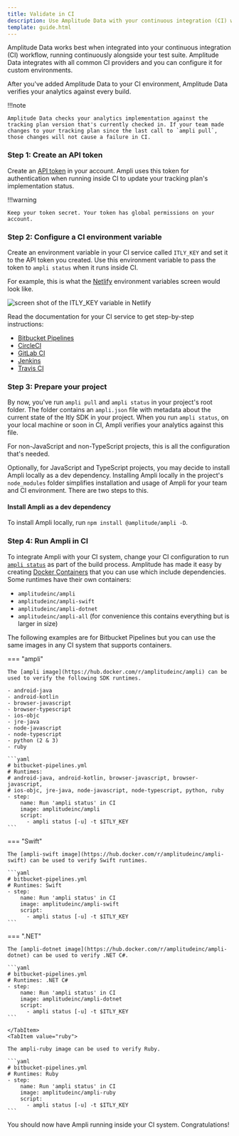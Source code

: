 ```yaml
---
title: Validate in CI
description: Use Amplitude Data with your continuous integration (CI) workflow. 
template: guide.html
---
```


Amplitude Data works best when integrated into your continuous integration (CI) workflow, running continuously alongside your test suite. Amplitude Data integrates with all common CI providers and you can configure it for custom environments.

After you've added Amplitude Data to your CI environment, Amplitude Data verifies your analytics against every build.

!!!note

    Amplitude Data checks your analytics implementation against the tracking plan version that's currently checked in. If your team made changes to your tracking plan since the last call to `ampli pull`, those changes will not cause a failure in CI.

### Step 1: Create an API token

Create an [API token](https://data.amplitude.com/settings/api-tokens) in your account. Ampli uses this token for authentication when running inside CI to update your tracking plan's implementation status.

!!!warning

    Keep your token secret. Your token has global permissions on your account.

### Step 2: Configure a CI environment variable

Create an environment variable in your CI service called `ITLY_KEY` and set it to the API token you created. Use this environment variable to pass the token to `ampli status` when it runs inside CI.

For example, this is what the [Netlify](https://docs.netlify.com/configure-builds/environment-variables/) environment variables screen would look like.

![screen shot of the ITLY_KEY variable in Netlify](../../assets/images/data-netlify-environment-variables.png)

Read the documentation for your CI service to get step-by-step instructions:

- [Bitbucket Pipelines](https://confluence.atlassian.com/bitbucket/variables-in-pipelines-794502608.html)
- [CircleCI](https://circleci.com/docs/2.0/env-vars/)
- [GitLab CI](https://docs.gitlab.com/ee/ci/variables/)
- [Jenkins](https://jenkins.io/doc/pipeline/tour/environment/#credentials-in-the-environment)
- [Travis CI](https://docs.travis-ci.com/user/environment-variables/)

### Step 3: Prepare your project

By now, you've run `ampli pull` and `ampli status` in your project's root folder. The folder contains an `ampli.json` file with metadata about the current state of the Itly SDK in your project. When you run `ampli status`, on your local machine or soon in CI, Ampli verifies your analytics against this file.

For non-JavaScript and non-TypeScript projects, this is all the configuration that's needed.

Optionally, for JavaScript and TypeScript projects, you may decide to install Ampli locally as a dev dependency. Installing Ampli locally in the project's `node_modules` folder simplifies installation and usage of Ampli for your team and CI environment. There are two steps to this.

#### Install Ampli as a dev dependency

To install Ampli locally, run `npm install @amplitude/ampli -D`.

### Step 4: Run Ampli in CI

To integrate Ampli with your CI system, change your CI configuration to run [`ampli status`](cli.md#ampli-status) as part of the build process. Amplitude has made it easy by creating [Docker Containers](https://hub.docker.com/u/amplitudeinc) that you can use which include dependencies. Some runtimes have their own containers:

- `amplitudeinc/ampli`
- `amplitudeinc/ampli-swift`
- `amplitudeinc/ampli-dotnet`
- `amplitudeinc/ampli-all` (for convenience this contains everything but is larger in size)

The following examples are for Bitbucket Pipelines but you can use the same images in any CI system that supports containers.

=== "ampli"

    The [ampli image](https://hub.docker.com/r/amplitudeinc/ampli) can be used to verify the following SDK runtimes.

    - android-java
    - android-kotlin
    - browser-javascript
    - browser-typescript
    - ios-objc
    - jre-java
    - node-javascript
    - node-typescript
    - python (2 & 3)
    - ruby

    ```yaml
    # bitbucket-pipelines.yml
    # Runtimes:
    # android-java, android-kotlin, browser-javascript, browser-javascript,
    # ios-objc, jre-java, node-javascript, node-typescript, python, ruby
    - step:
        name: Run 'ampli status' in CI
        image: amplitudeinc/ampli
        script:
          - ampli status [-u] -t $ITLY_KEY
    ```

=== "Swift"

    The [ampli-swift image](https://hub.docker.com/r/amplitudeinc/ampli-swift) can be used to verify Swift runtimes.

    ```yaml
    # bitbucket-pipelines.yml
    # Runtimes: Swift
    - step:
        name: Run 'ampli status' in CI
        image: amplitudeinc/ampli-swift
        script:
          - ampli status [-u] -t $ITLY_KEY
    ```

=== ".NET"

    The [ampli-dotnet image](https://hub.docker.com/r/amplitudeinc/ampli-dotnet) can be used to verify .NET C#.

    ```yaml
    # bitbucket-pipelines.yml
    # Runtimes: .NET C#
    - step:
        name: Run 'ampli status' in CI
        image: amplitudeinc/ampli-dotnet
        script:
          - ampli status [-u] -t $ITLY_KEY
    ```

    </TabItem>
    <TabItem value="ruby">

    The ampli-ruby image can be used to verify Ruby.

    ```yaml
    # bitbucket-pipelines.yml
    # Runtimes: Ruby
    - step:
        name: Run 'ampli status' in CI
        image: amplitudeinc/ampli-ruby
        script:
          - ampli status [-u] -t $ITLY_KEY
    ```

You should now have Ampli running inside your CI system. Congratulations!
